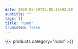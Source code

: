 ```yaml
---
date: 2020-05-19T23:05:11+02:00
subtitle: ""
tags: []
title: "Rund"
truncated: false
---
```


{{< products category="rund" >}}

